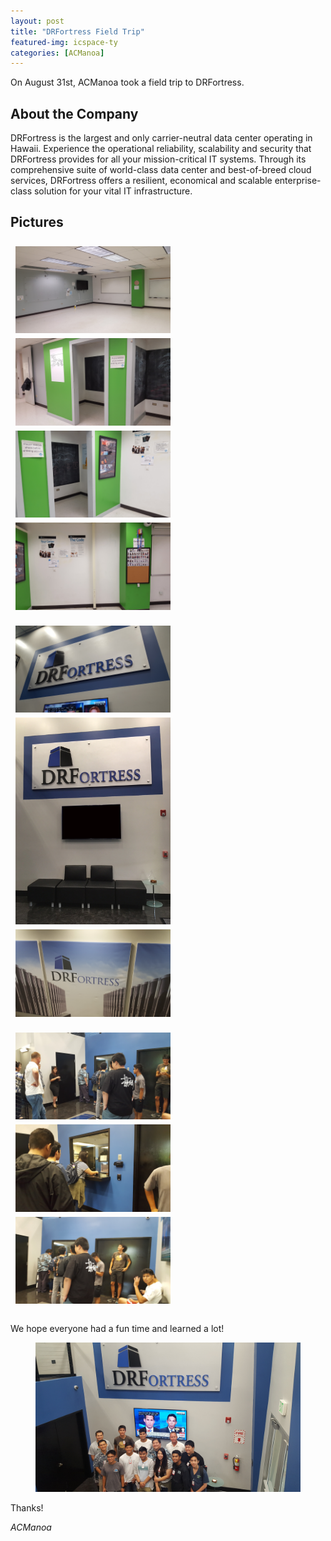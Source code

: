```yaml
---
layout: post
title: "DRFortress Field Trip"
featured-img: icspace-ty
categories: [ACManoa]
---
```


On August 31st, ACManoa took a field trip to DRFortress.

## About the Company

DRFortress is the largest and only carrier-neutral data center operating in Hawaii. Experience the operational reliability, scalability and security that DRFortress provides for all your mission-critical IT systems. Through its comprehensive suite of world-class data center and best-of-breed cloud services, DRFortress offers a resilient, economical and scalable enterprise-class solution for your vital IT infrastructure.

## Pictures

<center>
	<div class="row"> 
	  <div class="column">
	    <img src="/assets/img/posts/icspace-rennovation/before1.jpg" data-featherlight data-featherlight-target-attr="src">
	  	<img src="/assets/img/posts/icspace-rennovation/before2.jpg" data-featherlight data-featherlight-target-attr="src">
	  </div>
	  <div class="column">
	    <img src="/assets/img/posts/icspace-rennovation/before3.jpg" data-featherlight data-featherlight-target-attr="src">
	  	<img src="/assets/img/posts/icspace-rennovation/before4.jpg" data-featherlight data-featherlight-target-attr="src">
	  </div> 
	</div>
</center>

<br>

<center>
	<div class="row"> 
	  <div class="column">
	    <img src="/assets/img/posts/drfortress-field-trip/logo.jpg" data-featherlight data-featherlight-target-attr="src">
	  	<img src="/assets/img/posts/drfortress-field-trip/logo2.jpg" data-featherlight data-featherlight-target-attr="src">
	  </div>
	  <div class="column">
	    <img src="/assets/img/posts/drfortress-field-trip/logo3.jpg" data-featherlight data-featherlight-target-attr="src">
	  </div> 
	</div>
</center>

<br>

<center>
	<div class="row"> 
	  <div class="column">
	    <img src="/assets/img/posts/drfortress-field-trip/group1.jpg" data-featherlight data-featherlight-target-attr="src">
	  	<img src="/assets/img/posts/drfortress-field-trip/group2.jpg" data-featherlight data-featherlight-target-attr="src">
	  </div>
	  <div class="column">
	    <img src="/assets/img/posts/drfortress-field-trip/group3.jpg" data-featherlight data-featherlight-target-attr="src">
	  </div> 
	</div>
</center>

<br>

We hope everyone had a fun time and learned a lot!

<center>
	<figure class="full">
	    <img src="/assets/img/posts/drfortress-field-trip/group-picture.jpg">
	</figure>
</center>

Thanks!

_ACManoa_

<style>
	.row {
	  display: flex;
	  flex-wrap: wrap;
	  padding: 0 4px;
	}

	/* Create four equal columns that sits next to each other */
	.column {
	  flex: 100%;
	  max-width: 50%;
	  padding: 0 4px;
	}

	.column img {
	  margin-top: 8px;
	  vertical-align: middle;
	  cursor: pointer;
	}

	/* Responsive layout - makes a two column-layout instead of four columns */
	@media screen and (max-width: 800px) {
	  .column {
	    flex: 50%;
	    max-width: 50%;
	  }
	}

	/* Responsive layout - makes the two columns stack on top of each other instead of next to each other */
	@media screen and (max-width: 600px) {
	  .column {
	    flex: 100%;
	    max-width: 100%;
	  }
	}
</style>

<link href="//cdn.rawgit.com/noelboss/featherlight/1.7.13/release/featherlight.min.css" type="text/css" rel="stylesheet" />
<script src="//code.jquery.com/jquery-latest.js"></script>
<script src="//cdn.rawgit.com/noelboss/featherlight/1.7.13/release/featherlight.min.js" type="text/javascript" charset="utf-8"></script>
<style>